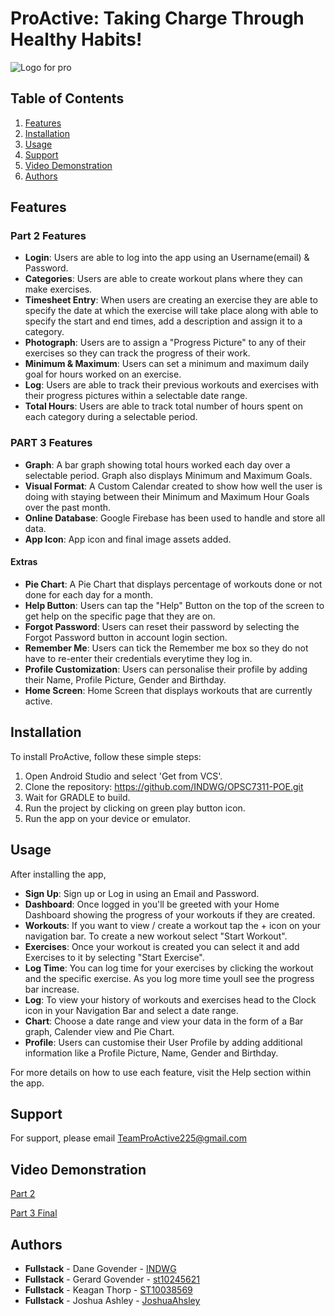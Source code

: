 # ProActive: Taking Charge Through Healthy Habits!
![Logo for pro](https://github.com/INDWG/OPSC7311-POE/assets/92745810/cca305bd-a969-4e85-af20-0d17f394f95a)

## Table of Contents

1. [Features](#features)
2. [Installation](#installation)
1. [Usage](#usage)
2. [Support](#support)
2. [Video Demonstration](#video-demonstartion)
3. [Authors](#authors)

## Features

### Part 2 Features

- **Login**: Users are able to log into the app using an Username(email) & Password.
- **Categories**: Users are able to create workout plans where they can make exercises.
- **Timesheet Entry**: When users are creating an exercise they are able to specify the date at which the exercise will take place along with able to specify the start and end times, add a description and assign it to a category.
- **Photograph**: Users are to assign a "Progress Picture" to any of their exercises so they can track the progress of their work.
- **Minimum & Maximum**: Users can set a minimum and maximum daily goal for hours worked on an exercise.
- **Log**: Users are able to track their previous workouts and exercises with their progress pictures within a selectable date range.
- **Total Hours**: Users are able to track total number of hours spent on each category during a selectable period.

### PART 3 Features

- **Graph**: A bar graph showing total hours worked each day over a selectable period. Graph also displays Minimum and Maximum Goals.
- **Visual Format**: A Custom Calendar created to show how well the user is doing with staying between their Minimum and Maximum Hour Goals over the past month.
- **Online Database**: Google Firebase has been used to handle and store all data.
- **App Icon**: App icon and final image assets added.

#### Extras

- **Pie Chart**: A Pie Chart that displays percentage of workouts done or not done for each day for a month.
- **Help Button**: Users can tap the "Help" Button on the top of the screen to get help on the specific page that they are on.
- **Forgot Password**: Users can reset their password by selecting the Forgot Password button in account login section.
- **Remember Me**: Users can tick the Remember me box so they do not have to re-enter their credentials everytime they log in.
- **Profile Customization**: Users can personalise their profile by adding their Name, Profile Picture, Gender and Birthday.
- **Home Screen**: Home Screen that displays workouts that are currently active.

## Installation

To install ProActive, follow these simple steps:

1. Open Android Studio and select 'Get from VCS'.
2. Clone the repository: https://github.com/INDWG/OPSC7311-POE.git
3. Wait for GRADLE to build.
4. Run the project by clicking on green play button icon.
5. Run the app on your device or emulator.

## Usage

After installing the app,

- **Sign Up**: Sign up or Log in using an Email and Password.
- **Dashboard**: Once logged in you'll be greeted with your Home Dashboard showing the progress of your workouts if they are created.
- **Workouts**: If you want to view / create a workout tap the + icon on your navigation bar. To create a new workout select "Start Workout".
- **Exercises**: Once your workout is created you can select it and add Exercises to it by selecting "Start Exercise".
- **Log Time**: You can log time for your exercises by clicking the workout and the specific exercise. As you log more time youll see the progress bar increase.
- **Log**: To view your history of workouts and exercises head to the Clock icon in your Navigation Bar and select a date range.
- **Chart**: Choose a date range and view your data in the form of a Bar graph, Calender view and Pie Chart.
- **Profile**: Users can customise their User Profile by adding additional information like a Profile Picture, Name, Gender and Birthday.
  
For more details on how to use each feature, visit the Help section within the app.

## Support

For support, please email TeamProActive225@gmail.com

## Video Demonstration

[Part 2](https://youtu.be/1pTOvOUIwjE)

[Part 3 Final](https://youtu.be/1pTOvOUIwjE)

## Authors

- **Fullstack** - Dane Govender - [INDWG](https://github.com/INDWG)
- **Fullstack** - Gerard Govender - [st10245621](https://github.com/st10245621)
- **Fullstack** - Keagan Thorp - [ST10038569](https://github.com/ST10038569)
- **Fullstack** - Joshua Ashley - [JoshuaAhsley](https://github.com/JoshuaAshley)
